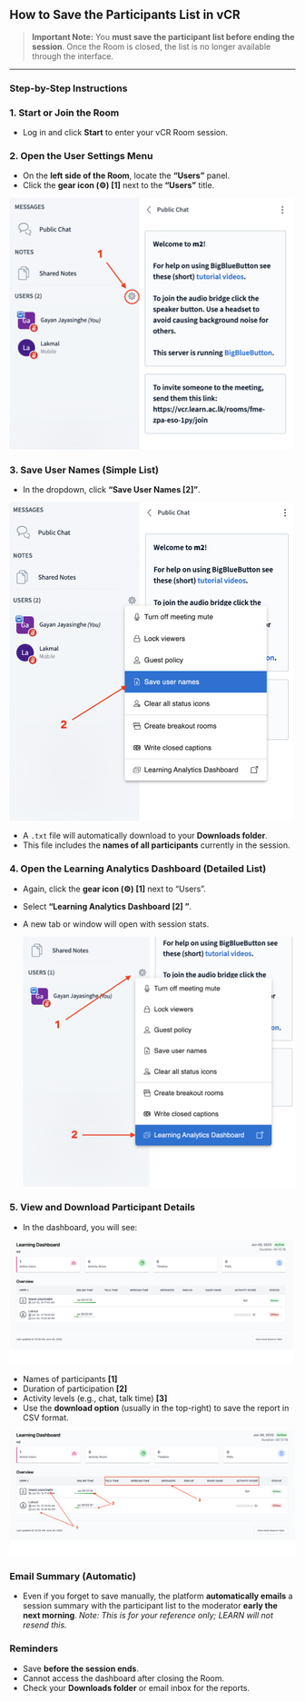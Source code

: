 
##  **How to Save the Participants List in vCR**

>  **Important Note:**
> You **must save the participant list before ending the session**. Once the Room is closed, the list is no longer available through the interface.

---

###  **Step-by-Step Instructions**



###  **1. Start or Join the Room**

* Log in and click **Start** to enter your vCR Room session.


###  **2. Open the User Settings Menu**

* On the **left side of the Room**, locate the **“Users”** panel.
* Click the **gear icon (⚙️) [1]** next to the **“Users”** title.

 <img src="https://github.com/LEARN-LK/VCR/blob/main/img/participantlist-01.png" alt="image" style="max-width: 100%;width: 500px;">

###  **3. Save User Names (Simple List)**

* In the dropdown, click **“Save User Names [2]”**.

 <img src="https://github.com/LEARN-LK/VCR/blob/main/img/participantlist-02.png" alt="image" style="max-width: 100%;width: 500px;">
  
* A `.txt` file will automatically download to your **Downloads folder**.
* This file includes the **names of all participants** currently in the session.


###  **4. Open the Learning Analytics Dashboard (Detailed List)**

* Again, click the **gear icon (⚙️)  [1]** next to “Users”.
* Select **“Learning Analytics Dashboard [2] ”**.
* A new tab or window will open with session stats.

   <img src="https://github.com/LEARN-LK/VCR/blob/main/img/participantlist-03.png" alt="image" style="max-width: 100%;width: 500px;">


###  **5. View and Download Participant Details**

* In the dashboard, you will see:
 <img src="https://github.com/LEARN-LK/VCR/blob/main/img/participantlist-04.png" alt="image" style="max-width: 100%;width: 500px;">

  * Names of participants **[1]**
  * Duration of participation  **[2]**
  * Activity levels (e.g., chat, talk time) **[3]**
* Use the **download option** (usually in the top-right) to save the report in CSV format.

 <img src="https://github.com/LEARN-LK/VCR/blob/main/img/participantlist-05.png">

###  **Email Summary (Automatic)**

* Even if you forget to save manually, the platform **automatically emails** a session summary with the participant list to the moderator **early the next morning**.
  *Note: This is for your reference only; LEARN will not resend this.*



###  **Reminders**

*  Save **before the session ends**.
*  Cannot access the dashboard after closing the Room.
*  Check your **Downloads folder** or email inbox for the reports.





